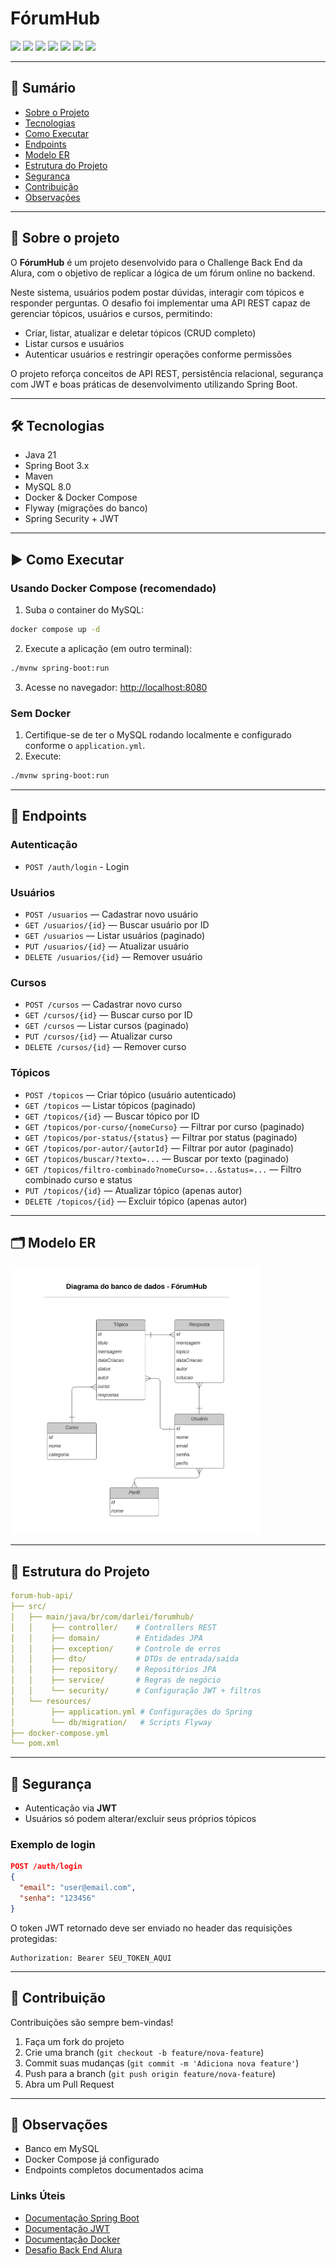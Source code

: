 
# FórumHub

<p align="left">
  <img src="https://img.shields.io/badge/Java-21-blue?logo=java&logoColor=white"/>
  <img src="https://img.shields.io/badge/Spring%20Boot-3.2-green?logo=spring&logoColor=white"/>
  <img src="https://img.shields.io/badge/MySQL-8.0-blue?logo=mysql&logoColor=white"/>
  <img src="https://img.shields.io/badge/Docker-20.10-blue?logo=docker&logoColor=white"/>
  <img src="https://img.shields.io/badge/JWT-secure-yellow"/>
  <img src="https://img.shields.io/badge/Maven-3.9-red?logo=apachemaven&logoColor=white"/>
  <img src="https://img.shields.io/badge/Lombok-1.18-orange?logo=lombok&logoColor=white"/>
</p>


___

## 📑 Sumário

- [Sobre o Projeto](#fórumhub)
- [Tecnologias](#-tecnologias)
- [Como Executar](#como-executar)
- [Endpoints](#endpoints)
- [Modelo ER](#modelo-er)
- [Estrutura do Projeto](#estrutura-do-projeto)
- [Segurança](#segurança)
- [Contribuição](#contribuição)
- [Observações](#observações)

___

## 📖 Sobre o projeto

O **FórumHub** é um projeto desenvolvido para o Challenge Back End da Alura, com o objetivo de replicar a lógica de um fórum online no backend.

Neste sistema, usuários podem postar dúvidas, interagir com tópicos e responder perguntas. O desafio foi implementar uma API REST capaz de gerenciar tópicos, usuários e cursos, permitindo:

- Criar, listar, atualizar e deletar tópicos (CRUD completo)
- Listar cursos e usuários
- Autenticar usuários e restringir operações conforme permissões

O projeto reforça conceitos de API REST, persistência relacional, segurança com JWT e boas práticas de desenvolvimento utilizando Spring Boot.

___

## 🛠 Tecnologias

- Java 21
- Spring Boot 3.x
- Maven
- MySQL 8.0
- Docker & Docker Compose
- Flyway (migrações do banco)
- Spring Security + JWT

---


## ▶️ Como Executar

### Usando Docker Compose (recomendado)

1. Suba o container do MySQL:
  ```bash
  docker compose up -d
  ```
2. Execute a aplicação (em outro terminal):
  ```bash
  ./mvnw spring-boot:run
  ```
3. Acesse no navegador:
  [http://localhost:8080](http://localhost:8080)

### Sem Docker

1. Certifique-se de ter o MySQL rodando localmente e configurado conforme o `application.yml`.
2. Execute:
  ```bash
  ./mvnw spring-boot:run
  ```

---

## 🔗 Endpoints

### Autenticação

- `POST /auth/login` - Login


### Usuários

- `POST /usuarios` — Cadastrar novo usuário
- `GET /usuarios/{id}` — Buscar usuário por ID
- `GET /usuarios` — Listar usuários (paginado)
- `PUT /usuarios/{id}` — Atualizar usuário
- `DELETE /usuarios/{id}` — Remover usuário

### Cursos

- `POST /cursos` — Cadastrar novo curso
- `GET /cursos/{id}` — Buscar curso por ID
- `GET /cursos` — Listar cursos (paginado)
- `PUT /cursos/{id}` — Atualizar curso
- `DELETE /cursos/{id}` — Remover curso

### Tópicos

- `POST /topicos` — Criar tópico (usuário autenticado)
- `GET /topicos` — Listar tópicos (paginado)
- `GET /topicos/{id}` — Buscar tópico por ID
- `GET /topicos/por-curso/{nomeCurso}` — Filtrar por curso (paginado)
- `GET /topicos/por-status/{status}` — Filtrar por status (paginado)
- `GET /topicos/por-autor/{autorId}` — Filtrar por autor (paginado)
- `GET /topicos/buscar/?texto=...` — Buscar por texto (paginado)
- `GET /topicos/filtro-combinado?nomeCurso=...&status=...` — Filtro combinado curso e status
- `PUT /topicos/{id}` — Atualizar tópico (apenas autor)
- `DELETE /topicos/{id}` — Excluir tópico (apenas autor)

___

## 🗂 Modelo ER

<p>
  <img src="src/main/resources/static/assets/diagrama_banco_de_dados_forumhub.png" 
alt="Diagrama do banco de dados" width="400"/>
</p>

___

## 📂 Estrutura do Projeto

```yaml
forum-hub-api/
├── src/
│   ├── main/java/br/com/darlei/forumhub/
│   │    ├── controller/    # Controllers REST
│   │    ├── domain/        # Entidades JPA
│   │    ├── exception/     # Controle de erros 
│   │    ├── dto/           # DTOs de entrada/saída
│   │    ├── repository/    # Repositórios JPA
│   │    ├── service/       # Regras de negócio
│   │    └── security/      # Configuração JWT + filtros
│   └── resources/
│        ├── application.yml # Configurações do Spring
│        └── db/migration/   # Scripts Flyway
├── docker-compose.yml
└── pom.xml
```
___


## 🔐 Segurança

- Autenticação via **JWT**
- Usuários só podem alterar/excluir seus próprios tópicos

### Exemplo de login

```json
POST /auth/login
{
  "email": "user@email.com",
  "senha": "123456"
}
```

O token JWT retornado deve ser enviado no header das requisições protegidas:

```http
Authorization: Bearer SEU_TOKEN_AQUI
```

---

## 🤝 Contribuição

Contribuições são sempre bem-vindas!

1. Faça um fork do projeto
2. Crie uma branch (`git checkout -b feature/nova-feature`)
3. Commit suas mudanças (`git commit -m 'Adiciona nova feature'`)
4. Push para a branch (`git push origin feature/nova-feature`)
5. Abra um Pull Request

___
## 📝 Observações

- Banco em MySQL
- Docker Compose já configurado
- Endpoints completos documentados acima

### Links Úteis

- [Documentação Spring Boot](https://spring.io/projects/spring-boot)
- [Documentação JWT](https://jwt.io/introduction)
- [Documentação Docker](https://docs.docker.com/)
- [Desafio Back End Alura](https://www.alura.com.br/challenges/back-end)